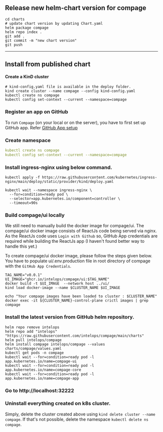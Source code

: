 ## Release new helm-chart version for compage

```shell
cd charts
# update chart version by updating Chart.yaml
helm package compage
helm repo index .
git add .
git commit -m "new chart version"
git push
```

---

## Install from published chart

#### Create a KinD cluster

```shell
# kind-config.yaml file is available in the deploy folder.
kind create cluster --name compage --config kind-config.yaml
kubectl create ns compage
kubectl config set-context --current --namespace=compage
```

### Register an app on GitHub
To run `Compage` (on your local or on the server), you have to first set up GitHub app. 
Refer [GitHub App setup](../../github-app-setup.md)

### Create namespace
```yaml
kubectl create ns compage
kubectl config set-context --current --namespace=compage
```

### Install ingress-nginx using below command.
```shell
kubectl apply -f https://raw.githubusercontent.com/kubernetes/ingress-nginx/main/deploy/static/provider/kind/deploy.yaml

kubectl wait --namespace ingress-nginx \
  --for=condition=ready pod \
  --selector=app.kubernetes.io/component=controller \
  --timeout=90s
```

### Build compage/ui locally
We still need to manually build the docker image for compage/ui. The compage/ui docker image consists of ReactJs code being served via nginx. As the ReactJs code uses `Login with Github` so, GitHub App credentials are required while building the ReactJs app (I haven't found better way to handle this yet.)

To create compage/ui docker image, please follow the steps given below.
You have to populate ui/.env.production file in root directory of compage with the `GitHub App Credentials`.

```shell
TAG_NAME="v0.0.1"
UI_IMAGE="ghcr.io/intelops/compage/ui:$TAG_NAME"
docker build -t $UI_IMAGE  --network host ../ui/
kind load docker-image --name $CLUSTER_NAME $UI_IMAGE

echo "Your compage images have been loaded to cluster : $CLUSTER_NAME"
docker exec -it ${CLUSTER_NAME}-control-plane crictl images | grep compage
```

### Install the latest version from GitHub helm repository.

```shell
helm repo remove intelops
helm repo add "intelops" "https://raw.githubusercontent.com/intelops/compage/main/charts"
helm pull intelops/compage
helm install compage intelops/compage --values charts/compage/values.yaml
kubectl get pods -n compage
kubectl wait --for=condition=ready pod -l app.kubernetes.io/name=compage-ui
kubectl wait --for=condition=ready pod -l app.kubernetes.io/name=compage-core
kubectl wait --for=condition=ready pod -l app.kubernetes.io/name=compage-app
```

### Go to http://localhost:32222

### Uninstall everything created on k8s cluster.

Simply, delete the cluster created above using `kind delete cluster --name compage`. If that's not possible, delete the namespace `kubectl delete ns compage`.